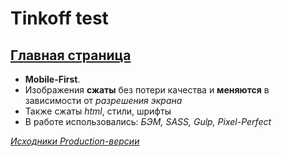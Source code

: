 # Tinkoff test

[Главная страница](https://scofield001.github.io/tinkoff-test)
---
+ **Mobile-First**.
+ Изображения **сжаты** без потери качества и **меняются** в зависимости от _разрешения экрана_
+ Также сжаты _html_, стили, шрифты
+ В работе использовались: _БЭМ, SASS, Gulp, Pixel-Perfect_

_[Исходники Production-версии](https://github.com/Scofield001/scofield001.github.io/tree/master/tinkoff-test)_
